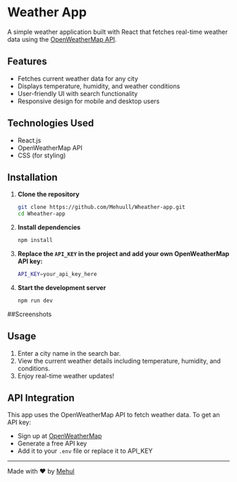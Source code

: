 # Weather App

A simple weather application built with React that fetches real-time weather data using the [OpenWeatherMap API](https://openweathermap.org/).

## Features
- Fetches current weather data for any city
- Displays temperature, humidity, and weather conditions
- User-friendly UI with search functionality
- Responsive design for mobile and desktop users

## Technologies Used
- React.js
- OpenWeatherMap API
- CSS (for styling)

## Installation

1. **Clone the repository**
   ```sh
   git clone https://github.com/Mehuull/Wheather-app.git
   cd Wheather-app
   ```

2. **Install dependencies**
   ```sh
   npm install
   ```

3. **Replace the `API_KEY` in the project and add your own OpenWeatherMap API key:**
   ```sh
   API_KEY=your_api_key_here
   ```

4. **Start the development server**
   ```sh
   npm run dev
   ```

##Screenshots



## Usage
1. Enter a city name in the search bar.
2. View the current weather details including temperature, humidity, and conditions.
3. Enjoy real-time weather updates!

## API Integration
This app uses the OpenWeatherMap API to fetch weather data. To get an API key:
- Sign up at [OpenWeatherMap](https://openweathermap.org/)
- Generate a free API key
- Add it to your `.env` file or replace it to API_KEY
  
---
Made with ❤️ by [Mehul](https://github.com/Mehuull)

